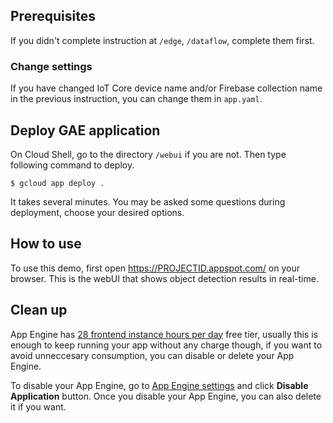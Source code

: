 ## Prerequisites
If you didn't complete instruction at `/edge`, `/dataflow`, complete them first.

### Change settings
If you have changed IoT Core device name and/or Firebase collection name in the previous instruction, you can change them in `app.yaml`.

## Deploy GAE application
On Cloud Shell, go to the directory `/webui` if you are not.
Then type following command to deploy.
```
$ gcloud app deploy .
```

It takes several minutes. You may be asked some questions during deployment, choose your desired options.

## How to use
To use this demo, first open https://PROJECTID.appspot.com/ on your browser. This is the webUI that shows object detection results in real-time.

## Clean up
App Engine has [28 frontend instance hours per day](https://cloud.google.com/free/docs/gcp-free-tier#always-free-usage-limits) free tier, usually this is enough to keep running your app without any charge though, if you want to avoid unneccesary consumption, you can disable or delete your App Engine.

To disable your App Engine, go to [App Engine settings](https://console.cloud.google.com/appengine/settings) and click **Disable Application** button. Once you disable your App Engine, you can also delete it if you want.
 